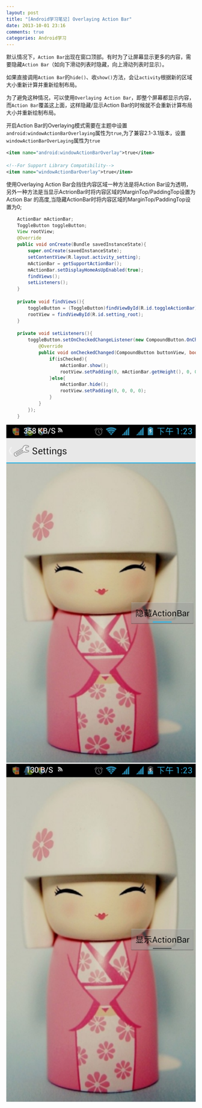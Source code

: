 ```yaml
---
layout: post
title: "[Android学习笔记] Overlaying Action Bar"
date: 2013-10-01 23:16
comments: true
categories: Android学习
---
```

默认情况下，`Action Bar`出现在窗口顶部。有时为了让屏幕显示更多的内容，需要隐藏`Action Bar`（如向下滑动列表时隐藏，向上滑动列表时显示）。  

如果直接调用`Action Bar`的`hide()`、收`show()`方法，会让`activity`根据新的区域大小重新计算并重新绘制布局。  

为了避免这种情况，可以使用`Overlaying Action Bar`，即整个屏幕都显示内容，而`Action Bar`覆盖这上面，这样隐藏/显示Action Bar的时候就不会重新计算布局大小并重新绘制布局。  
<!--more-->
 
开启Action Bar的Overlaying模式需要在主题中设置`android:windowActionBarOverlaying`属性为`true`,为了兼容2.1-3.1版本，设置`windowActionBarOverLaying`属性为`true`  
```xml
<item name="android:windowActionBarOverlay">true</item>
 
<!--For Support Library Compatibility-->
<item name="windowActionBarOverlay">true</item>
```
使用Overlaying Action Bar会挡住内容区域一种方法是将Action Bar设为透明，另外一种方法是当显示ActrionBar时将内容区域的MarginTop/PaddingTop设置为Action Bar 的高度,当隐藏ActionBar时将内容区域的MarginTop/PaddingTop设置为0;  
```java
    ActionBar mActionBar;
    ToggleButton toggleButton;
    View rootView;
    @Override
    public void onCreate(Bundle savedInstanceState){
        super.onCreate(savedInstanceState);
        setContentView(R.layout.activity_setting);
        mActionBar = getSupportActionBar();
        mActionBar.setDisplayHomeAsUpEnabled(true);
        findViews();
        setListeners();
    }

    private void findViews(){
        toggleButton = (ToggleButton)findViewById(R.id.toggleActionBar);
        rootView = findViewById(R.id.setting_root);
    }

    private void setListeners(){
        toggleButton.setOnCheckedChangeListener(new CompoundButton.OnCheckedChangeListener() {
            @Override
            public void onCheckedChanged(CompoundButton buttonView, boolean isChecked) {
                if(isChecked){
                    mActionBar.show();
                    rootView.setPadding(0, mActionBar.getHeight(), 0, 0);
                }else{
                    mActionBar.hide();
                    rootView.setPadding(0, 0, 0, 0);
                }
            }
        });
    }
```
![Action Bar is showing](/media/2013-10-02-use-overlaying-action-bar/screenshot_1.png)
![Action Bar is hiding](/media/2013-10-02-use-overlaying-action-bar/screenshot_2.png)
